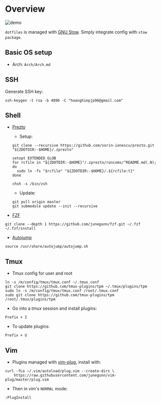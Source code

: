 # Overview

![demo](https://i.imgur.com/TakDKKE.png)

`dotfiles` is managed with [GNU Stow](https://www.gnu.org/software/stow/manual/stow.html).
Simply integrate config with `stow package`.


## Basic OS setup

+ Arch: `Arch/Arch.md`


## SSH

Generate SSH key:
```
ssh-keygen -t rsa -b 4096 -C "hoanghiepjp96@gmail.com"
```


## Shell

* [Prezto](https://github.com/sorin-ionescu/prezto)

    + Setup:
    ```
    git clone --recursive https://github.com/sorin-ionescu/prezto.git "${ZDOTDIR:-$HOME}/.zprezto"

    setopt EXTENDED_GLOB
    for rcfile in "${ZDOTDIR:-$HOME}"/.zprezto/runcoms/^README.md(.N); do
      sudo ln -fs "$rcfile" "${ZDOTDIR:-$HOME}/.${rcfile:t}"
    done

    chsh -s /bin/zsh
    ```

    + Update:
    ```
    git pull origin master
    git submodule update --init --recursive
    ```


* [FZF](https://github.com/junegunn/fzf.git)
```
git clone --depth 1 https://github.com/junegunn/fzf.git ~/.fzf
~/.fzf/install
```

* [Autojump](https://github.com/wting/autojump)
```
source /usr/share/autojump/autojump.sh
```


## Tmux

+ Tmux config for user and root
```
ln -s /m/config/tmux/tmux.conf ~/.tmux.conf
git clone https://github.com/tmux-plugins/tpm ~/.tmux/plugins/tpm
sudo ln -s /m/config/tmux/tmux.conf /root/.tmux.conf
sudo git clone https://github.com/tmux-plugins/tpm /root/.tmux/plugins/tpm
```

+ Go into a tmux session and install plugins:
```
Prefix + I
```

+ To update plugins:
```
Prefix + U
```


## Vim

+ Plugins managed with [vim-plug](https://github.com/junegunn/vim-plug#installation), install with:
```
curl -fLo ~/.vim/autoload/plug.vim --create-dirs \
    https://raw.githubusercontent.com/junegunn/vim-plug/master/plug.vim
```

+ Then in vim's `NORMAL` mode:
```
:PlugInstall
```
